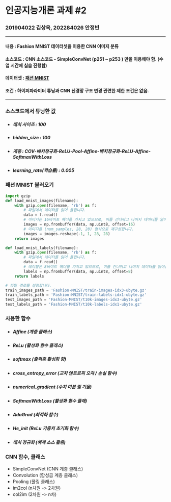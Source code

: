 # 인공지능개론 과제 #2

### 201904022 김상옥, 202284026 안정빈

----
#### 내용 : Fashion MNIST 데이터셋을 이용한 CNN 이미지 분류

#### 소스코드 : CNN 소스코드 -  SimpleConvNet (p251 ~ p253 ) 만을 이용해야 함. (수업 시간에 실습 진행함)
#### 데이터셋 : [패션 MNIST](https://github.com/zalandoresearch/fashion-mnist/tree/master/data/fashion)

#### 조건 : 하이퍼파라미터 튜닝과 CNN 신경망 구조 변경 관련한 제한 조건은 없음.

----

### 소스코드에서 튜닝한 값

- ##### 배치 사이즈 : 100
- ##### hidden_size : 100
- ##### 계층 : COV-배치정규화-ReLU-Pool-Affine-배치정규화-ReLU-Affine-SoftmaxWithLoss
- ##### learning_rate(학습률) : 0.005


### 패션 MNIST 불러오기
```python
import gzip
def load_mnist_images(filename):
    with gzip.open(filename, 'rb') as f:
        # 파일에서 데이터를 읽어 들입니다.
        data = f.read()
        # 이미지는 16바이트 헤더를 가지고 있으므로, 이를 건너뛰고 나머지 데이터를 읽어옵니다.
        images = np.frombuffer(data, np.uint8, offset=16)
        # 이미지를 (num_samples, 28, 28) 형식으로 재구성합니다.
        images = images.reshape(-1, 1, 28, 28)
    return images

def load_mnist_labels(filename):
    with gzip.open(filename, 'rb') as f:
        # 파일에서 데이터를 읽어 들입니다.
        data = f.read()
        # 레이블은 8바이트 헤더를 가지고 있으므로, 이를 건너뛰고 나머지 데이터를 읽어옵니다.
        labels = np.frombuffer(data, np.uint8, offset=8)
    return labels

# 파일 경로를 설정합니다.
train_images_path = 'Fashion-MNIST/train-images-idx3-ubyte.gz'
train_labels_path = 'Fashion-MNIST/train-labels-idx1-ubyte.gz'
test_images_path = 'Fashion-MNIST/t10k-images-idx3-ubyte.gz'
test_labels_path = 'Fashion-MNIST/t10k-labels-idx1-ubyte.gz'
```
  
### 사용한 함수
- ##### Affine (계층 클래스)
- ##### ReLu (활성화 함수 클래스)
- ##### softmax (출력층 활성화 함)
- ##### cross_entropy_error (교차 엔트로피 오차 / 손실 함수)
- ##### numerical_gradient (수치 미분 및 기울)
- ##### SoftmaxWithLoss (활성화 함수 클래)
- ##### AdaGrad (최적화 함수)
- ##### He_init (ReLu 가중치 초기화 함수)
- ##### 배치 정규화 (예제 소스 활용)

### CNN 함수, 클래스
- SimpleConvNet (CNN 계층 클래스)
- Convolution (합성곱 계층 클래스)
- Pooling (풀링 클래스)
- im2col (n차원 -> 2차원)
- col2im (2차원 -> n차)
